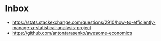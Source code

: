 # Inbox

* https://stats.stackexchange.com/questions/2910/how-to-efficiently-manage-a-statistical-analysis-project
* https://github.com/antontarasenko/awesome-economics
